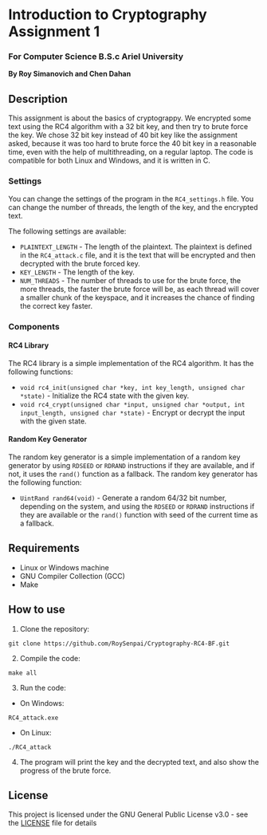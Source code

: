 # Introduction to Cryptography Assignment 1

### For Computer Science B.S.c Ariel University

**By Roy Simanovich and Chen Dahan**

## Description

This assignment is about the basics of cryptograppy. We encrypted some text using the RC4 algorithm with a 32 bit key, and then try to brute force the key. We chose 32 bit key instead of 40 bit key like the assignment asked, because it was too hard to brute force the 40 bit key in a reasonable time, even with the help of multithreading, on a regular laptop. The code is compatible for both Linux and Windows, and it is written in C.

### Settings

You can change the settings of the program in the `RC4_settings.h` file. You can change the number of threads, the length of the key, and the encrypted text.

The following settings are available:
- `PLAINTEXT_LENGTH` - The length of the plaintext. The plaintext is defined in the `RC4_attack.c` file, and it is the text that will be encrypted and then decrypted with the brute forced key.
- `KEY_LENGTH` - The length of the key.
- `NUM_THREADS` - The number of threads to use for the brute force, the more threads, the faster the brute force will be, as each thread will cover a smaller chunk of the keyspace, and it increases the chance of finding the correct key faster.


### Components
#### RC4 Library
The RC4 library is a simple implementation of the RC4 algorithm. It has the following functions:
- `void rc4_init(unsigned char *key, int key_length, unsigned char *state)` - Initialize the RC4 state with the given key.
- `void rc4_crypt(unsigned char *input, unsigned char *output, int input_length, unsigned char *state)` - Encrypt or decrypt the input with the given state.

#### Random Key Generator
The random key generator is a simple implementation of a random key generator by using `RDSEED` or `RDRAND` instructions if they are available, and if not, it uses the `rand()` function as a fallback. The random key generator has the following function:
- `UintRand rand64(void)` - Generate a random 64/32 bit number, depending on the system, and using the `RDSEED` or `RDRAND` instructions if they are available or the `rand()` function with seed of the current time as a fallback.

## Requirements

- Linux or Windows machine
- GNU Compiler Collection (GCC)
- Make

## How to use

1. Clone the repository:

```
git clone https://github.com/RoySenpai/Cryptography-RC4-BF.git
```

2. Compile the code:

```
make all
```

3. Run the code:

- On Windows:

```
RC4_attack.exe
```

- On Linux:

```
./RC4_attack
```

4. The program will print the key and the decrypted text, and also show the progress of the brute force.

## License

This project is licensed under the GNU General Public License v3.0 - see the [LICENSE](LICENSE) file for details
